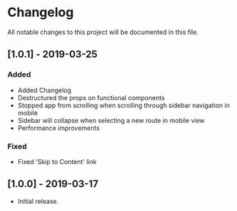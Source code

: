 # Changelog

All notable changes to this project will be documented in this file.

## [1.0.1] - 2019-03-25

### Added

- Added Changelog
- Destructured the props on functional components
- Stopped app from scrolling when scrolling through sidebar navigation in mobile
- Sidebar will collapse when selecting a new route in mobile view
- Performance improvements

### Fixed

- Fixed 'Skip to Content' link

## [1.0.0] - 2019-03-17

- Initial release.
